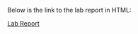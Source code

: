 Below is the link to the lab report in HTML:

[Lab Report](https://quanzat.github.io/cse15l-lab-reports/Lab1/lab-report-1-week-2.html)
